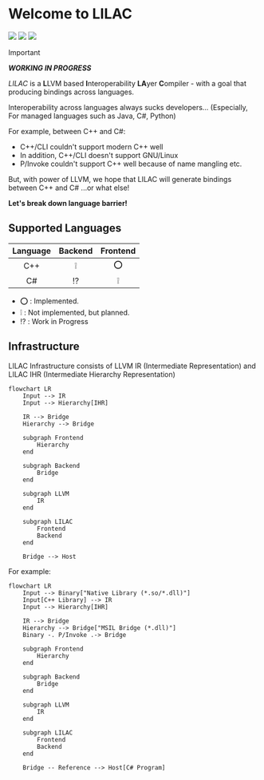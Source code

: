 # Welcome to LILAC

![](https://img.shields.io/github/license/Sharp0802/lilac)
![](https://img.shields.io/github/repo-size/Sharp0802/lilac)
![](https://img.shields.io/github/commit-activity/m/Sharp0802/lilac)

> [!IMPORTANT]
> ***WORKING IN PROGRESS***

*LILAC* is a **L**LVM based **I**nteroperability **LA**yer **C**ompiler -
with a goal that producing bindings across languages.

Interoperability across languages always sucks developers...
(Especially, For managed languages such as Java, C#, Python)

For example, between C++ and C#:

- C++/CLI couldn't support modern C++ well
- In addition, C++/CLI doesn't support GNU/Linux
- P/Invoke couldn't support C++ well because of name mangling etc.

But, with power of LLVM, we hope that LILAC will generate bindings between C++ and C# ...or what else!

**Let's break down language barrier!**

## Supported Languages

| Language |      Backend       |      Frontend      |
|:--------:|:------------------:|:------------------:|
|   C++    | :grey_exclamation: |        :o:         |
|    C#    |   :interrobang:    | :grey_exclamation: |

- :o: : Implemented.
- :grey_exclamation: : Not implemented, but planned.
- :interrobang: : Work in Progress

## Infrastructure

LILAC Infrastructure consists of
LLVM IR (Intermediate Representation) and 
LILAC IHR (Intermediate Hierarchy Representation)

```mermaid
flowchart LR
    Input --> IR
    Input --> Hierarchy[IHR]

    IR --> Bridge
    Hierarchy --> Bridge

    subgraph Frontend
        Hierarchy
    end

    subgraph Backend
        Bridge
    end

    subgraph LLVM
        IR
    end

    subgraph LILAC
        Frontend
        Backend
    end

    Bridge --> Host
```

For example:

```mermaid
flowchart LR
    Input --> Binary["Native Library (*.so/*.dll)"]
    Input[C++ Library] --> IR
    Input --> Hierarchy[IHR]

    IR --> Bridge
    Hierarchy --> Bridge["MSIL Bridge (*.dll)"]
    Binary -. P/Invoke .-> Bridge

    subgraph Frontend
        Hierarchy
    end

    subgraph Backend
        Bridge
    end

    subgraph LLVM
        IR
    end

    subgraph LILAC
        Frontend
        Backend
    end

    Bridge -- Reference --> Host[C# Program]
```
